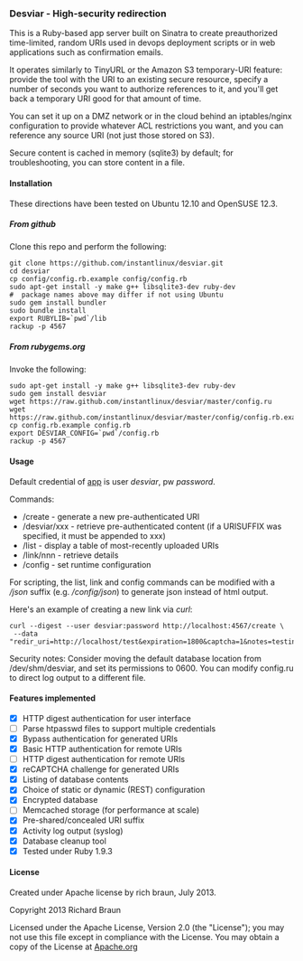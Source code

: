 ### Desviar - High-security redirection ###

This is a Ruby-based app server built on Sinatra to create
preauthorized time-limited, random URIs used in devops deployment
scripts or in web applications such as confirmation emails.

It operates similarly to TinyURL or the Amazon S3 temporary-URI
feature: provide the tool with the URI to an existing secure resource,
specify a number of seconds you want to authorize references to it,
and you'll get back a temporary URI good for that amount of time.

You can set it up on a DMZ network or in the cloud behind an
iptables/nginx configuration to provide whatever ACL restrictions you
want, and you can reference any source URI (not just those stored on
S3).

Secure content is cached in memory (sqlite3) by default; for
troubleshooting, you can store content in a file.

#### Installation ####

These directions have been tested on Ubuntu 12.10 and OpenSUSE 12.3.

##### From github #####
Clone this repo and perform the following:

    git clone https://github.com/instantlinux/desviar.git
    cd desviar
    cp config/config.rb.example config/config.rb
    sudo apt-get install -y make g++ libsqlite3-dev ruby-dev
    #  package names above may differ if not using Ubuntu
    sudo gem install bundler
    sudo bundle install
    export RUBYLIB=`pwd`/lib
    rackup -p 4567

##### From rubygems.org #####
Invoke the following:

    sudo apt-get install -y make g++ libsqlite3-dev ruby-dev
    sudo gem install desviar
    wget https://raw.github.com/instantlinux/desviar/master/config.ru
    wget https://raw.github.com/instantlinux/desviar/master/config/config.rb.example
    cp config.rb.example config.rb
    export DESVIAR_CONFIG=`pwd`/config.rb
    rackup -p 4567

#### Usage ####

Default credential of [app](http://localhost:4567) is user _desviar_, pw _password_.  

Commands:
* /create - generate a new pre-authenticated URI
* /desviar/xxx - retrieve pre-authenticated content (if a URISUFFIX was specified, it must be appended to xxx)
* /list   - display a table of most-recently uploaded URIs
* /link/nnn - retrieve details
* /config - set runtime configuration

For scripting, the list, link and config commands can be modified with a _/json_ suffix (e.g. _/config/json_) to generate json instead of html output.

Here's an example of creating a new link via _curl_:

    curl --digest --user desviar:password http://localhost:4567/create \
     --data "redir_uri=http://localhost/test&expiration=1800&captcha=1&notes=testing"

Security notes:
Consider moving the default database location from /dev/shm/desviar, and set its permissions to 0600. You can modify config.ru to direct log output to a different file.

#### Features implemented ####

- [x] HTTP digest authentication for user interface
- [ ] Parse htpasswd files to support multiple credentials
- [x] Bypass authentication for generated URIs
- [x] Basic HTTP authentication for remote URIs
- [ ] HTTP digest authentication for remote URIs
- [x] reCAPTCHA challenge for generated URIs
- [x] Listing of database contents
- [x] Choice of static or dynamic (REST) configuration
- [x] Encrypted database
- [ ] Memcached storage (for performance at scale)
- [x] Pre-shared/concealed URI suffix
- [x] Activity log output (syslog)
- [x] Database cleanup tool
- [x] Tested under Ruby 1.9.3

#### License ####

Created under Apache license by rich braun, July 2013.

 Copyright 2013 Richard Braun

   Licensed under the Apache License, Version 2.0 (the "License");
   you may not use this file except in compliance with the License.
   You may obtain a copy of the License at 
       [Apache.org](http://www.apache.org/licenses/LICENSE-2.0)
